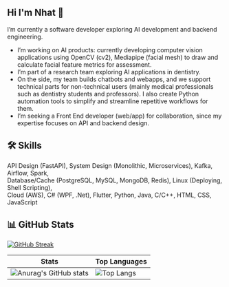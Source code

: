 ## Hi I'm Nhat 👋
I’m currently a software developer exploring AI development and backend engineering.  
* I’m working on AI products: currently developing computer vision applications using OpenCV (cv2), Mediapipe (facial mesh) to draw and calculate facial feature metrics for assessment.  
* I’m part of a research team exploring AI applications in dentistry.  
* On the side, my team builds chatbots and webapps, and we support technical parts for non-technical users (mainly medical professionals such as dentistry students and professors). I also create Python automation tools to simplify and streamline repetitive workflows for them.  
* I’m seeking a Front End developer (web/app) for collaboration, since my expertise focuses on API and backend design.  

## 🛠 Skills
API Design (FastAPI), System Design (Monolithic, Microservices), Kafka, Airflow, Spark,  
Database/Cache (PostgreSQL, MySQL, MongoDB, Redis), Linux (Deploying, Shell Scripting),  
Cloud (AWS), C# (WPF, .Net), Flutter, Python, Java, C/C++, HTML, CSS, JavaScript  

## 📊 GitHub Stats
[![GitHub Streak](https://github-readme-streak-statss-chi.vercel.app?user=NguyenNhat4&theme=github-dark-blue)](https://git.io/streak-stats)  

| Stats | Top Languages |
|--------|--------|
| ![Anurag's GitHub stats](https://github-readme-stats.vercel.app/api?username=NguyenNhat4&show_icons=true&theme=github_dark) | ![Top Langs](https://github-readme-stats.vercel.app/api/top-langs/?username=NguyenNhat4&layout=compact&theme=tokyonight&exclude_repo=auto_checkonline_messenger---publish,Tool-dkhp-2023,UIT_TCCT) |
